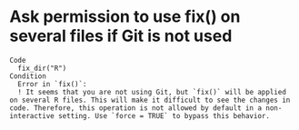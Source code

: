 # Ask permission to use fix() on several files if Git is not used

    Code
      fix_dir("R")
    Condition
      Error in `fix()`:
      ! It seems that you are not using Git, but `fix()` will be applied on several R files. This will make it difficult to see the changes in code. Therefore, this operation is not allowed by default in a non-interactive setting. Use `force = TRUE` to bypass this behavior.

